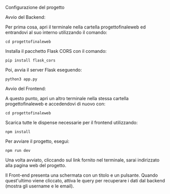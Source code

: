 Configurazione del progetto

Avvio del Backend:

Per prima cosa, apri il terminale nella cartella progettofinaleweb ed entrandovi al suo interno utilizzando il comando:

    cd progettofinaleweb

Installa il pacchetto Flask CORS con il comando:

    pip install flask_cors

Poi, avvia il server Flask eseguendo:

    python3 app.py

Avvio del Frontend:

A questo punto, apri un altro terminale nella stessa cartella progettofinaleweb e accedendovi di nuovo con:

    cd progettofinaleweb

Scarica tutte le dispense necessarie per il frontend utilizzando:

    npm install

Per avviare il progetto, esegui:

    npm run dev

Una volta avviato, cliccando sul link fornito nel terminale, sarai indirizzato alla pagina web del progetto.


Il Front-end presenta una schermata con un titolo e un pulsante. Quando quest'ultimo viene cliccato, attiva le query per recuperare i dati dal backend (mostra gli username e le email).